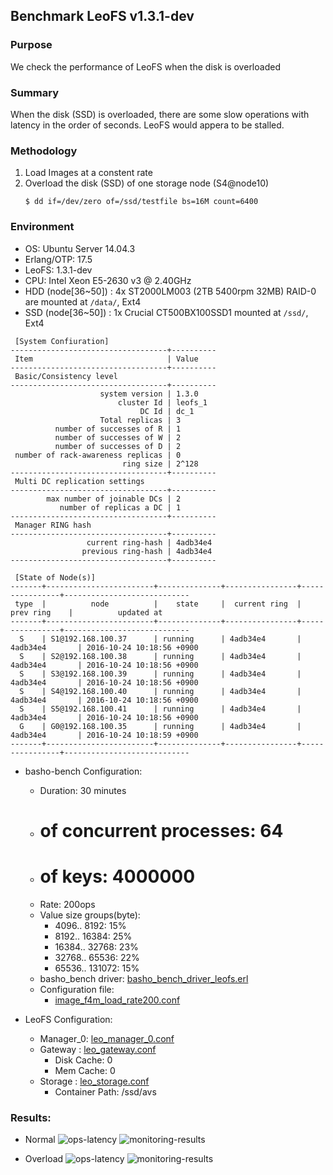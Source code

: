 ## Benchmark LeoFS v1.3.1-dev

### Purpose
We check the performance of LeoFS when the disk is overloaded

### Summary
When the disk (SSD) is overloaded, there are some slow operations with latency
in the order of seconds. LeoFS would appera to be stalled.

### Methodology
1. Load Images at a constent rate
2. Overload the disk (SSD) of one storage node (S4@node10)
   ```
   $ dd if=/dev/zero of=/ssd/testfile bs=16M count=6400
   ```

### Environment

* OS: Ubuntu Server 14.04.3
* Erlang/OTP: 17.5
* LeoFS: 1.3.1-dev
* CPU: Intel Xeon E5-2630 v3 @ 2.40GHz
* HDD (node[36~50]) : 4x ST2000LM003 (2TB 5400rpm 32MB) RAID-0 are mounted at `/data/`, Ext4
* SSD (node[36~50]) : 1x Crucial CT500BX100SSD1 mounted at `/ssd/`, Ext4

```
 [System Confiuration]
-----------------------------------+----------
 Item                              | Value
-----------------------------------+----------
 Basic/Consistency level
-----------------------------------+----------
                    system version | 1.3.0
                        cluster Id | leofs_1
                             DC Id | dc_1
                    Total replicas | 3
          number of successes of R | 1
          number of successes of W | 2
          number of successes of D | 2
 number of rack-awareness replicas | 0
                         ring size | 2^128
-----------------------------------+----------
 Multi DC replication settings
-----------------------------------+----------
        max number of joinable DCs | 2
           number of replicas a DC | 1
-----------------------------------+----------
 Manager RING hash
-----------------------------------+----------
                 current ring-hash | 4adb34e4
                previous ring-hash | 4adb34e4
-----------------------------------+----------

 [State of Node(s)]
-------+------------------------+--------------+----------------+----------------+----------------------------
 type  |          node          |    state     |  current ring  |   prev ring    |          updated at
-------+------------------------+--------------+----------------+----------------+----------------------------
  S    | S1@192.168.100.37      | running      | 4adb34e4       | 4adb34e4       | 2016-10-24 10:18:56 +0900
  S    | S2@192.168.100.38      | running      | 4adb34e4       | 4adb34e4       | 2016-10-24 10:18:56 +0900
  S    | S3@192.168.100.39      | running      | 4adb34e4       | 4adb34e4       | 2016-10-24 10:18:56 +0900
  S    | S4@192.168.100.40      | running      | 4adb34e4       | 4adb34e4       | 2016-10-24 10:18:56 +0900
  S    | S5@192.168.100.41      | running      | 4adb34e4       | 4adb34e4       | 2016-10-24 10:18:56 +0900
  G    | G0@192.168.100.35      | running      | 4adb34e4       | 4adb34e4       | 2016-10-24 10:18:59 +0900
-------+------------------------+--------------+----------------+----------------+----------------------------

```

* basho-bench Configuration:
    * Duration: 30 minutes
    * # of concurrent processes: 64
    * # of keys: 4000000
    * Rate: 200ops
    * Value size groups(byte):
        *    4096..   8192: 15%
        *    8192..  16384: 25%
        *   16384..  32768: 23%
        *   32768..  65536: 22%
        *   65536.. 131072: 15%
    * basho_bench driver: [basho_bench_driver_leofs.erl](https://github.com/leo-project/basho_bench/blob/master/src/basho_bench_driver_leofs.erl)
    * Configuration file: 
        * [image_f4m_load_rate200.conf](normal/image_f4m_load_rate200.conf)

* LeoFS Configuration:
    * Manager_0: [leo_manager_0.conf](conf/G0/leo_manager.conf)
    * Gateway  : [leo_gateway.conf](conf/G0/leo_gateway.conf)
        * Disk Cache: 0
        * Mem Cache:  0
    * Storage  : [leo_storage.conf](conf/S0/leo_storage.conf)
        * Container Path: /ssd/avs

### Results:
* Normal
    ![ops-latency](normal/summary.png)
    ![monitoring-results](grafana_normal.png)

* Overload
    ![ops-latency](overload/summary.png)
    ![monitoring-results](grafana_overload.png)
